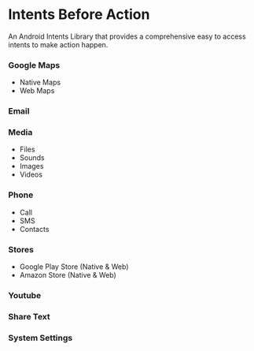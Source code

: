 # Intents Before Action
An Android Intents Library that provides a comprehensive easy to access intents to make action happen.

### Google Maps
- Native Maps 
- Web Maps

### Email
### Media
- Files
- Sounds
- Images
- Videos
### Phone
- Call
- SMS
- Contacts
### Stores
- Google Play Store (Native & Web)
- Amazon Store (Native & Web)
### Youtube
### Share Text
### System Settings

